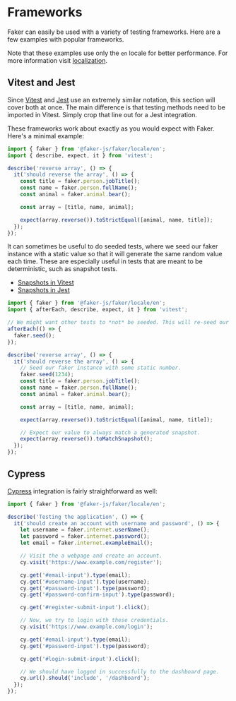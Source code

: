 # Frameworks

Faker can easily be used with a variety of testing frameworks. Here are a few examples with popular frameworks.

Note that these examples use only the `en` locale for better performance. For more information visit [localization](./localization.md).

## Vitest and Jest

Since [Vitest](https://vitest.dev/) and [Jest](https://jestjs.io/) use an extremely similar notation, this section will cover both at once.
The main difference is that testing methods need to be imported in Vitest.
Simply crop that line out for a Jest integration.

These frameworks work about exactly as you would expect with Faker. Here's a minimal example:

```ts
import { faker } from '@faker-js/faker/locale/en';
import { describe, expect, it } from 'vitest';

describe('reverse array', () => {
  it('should reverse the array', () => {
    const title = faker.person.jobTitle();
    const name = faker.person.fullName();
    const animal = faker.animal.bear();

    const array = [title, name, animal];

    expect(array.reverse()).toStrictEqual([animal, name, title]);
  });
});
```

It can sometimes be useful to do seeded tests, where we seed our faker instance with a static value so that it will generate the same random value each time.
These are especially useful in tests that are meant to be deterministic, such as snapshot tests.

- [Snapshots in Vitest](https://vitest.dev/guide/snapshot.html)
- [Snapshots in Jest](https://jestjs.io/docs/snapshot-testing)

```ts
import { faker } from '@faker-js/faker/locale/en';
import { afterEach, describe, expect, it } from 'vitest';

// We might want other tests to *not* be seeded. This will re-seed our faker instance after each test.
afterEach(() => {
  faker.seed();
});

describe('reverse array', () => {
  it('should reverse the array', () => {
    // Seed our faker instance with some static number.
    faker.seed(1234);
    const title = faker.person.jobTitle();
    const name = faker.person.fullName();
    const animal = faker.animal.bear();

    const array = [title, name, animal];

    expect(array.reverse()).toStrictEqual([animal, name, title]);

    // Expect our value to always match a generated snapshot.
    expect(array.reverse()).toMatchSnapshot();
  });
});
```

## Cypress

[Cypress](https://www.cypress.io/) integration is fairly straightforward as well:

```ts
import { faker } from '@faker-js/faker/locale/en';

describe('Testing the application', () => {
  it('should create an account with username and password', () => {
    let username = faker.internet.userName();
    let password = faker.internet.password();
    let email = faker.internet.exampleEmail();

    // Visit the a webpage and create an account.
    cy.visit('https://www.example.com/register');

    cy.get('#email-input').type(email);
    cy.get('#username-input').type(username);
    cy.get('#password-input').type(password);
    cy.get('#password-confirm-input').type(password);

    cy.get('#register-submit-input').click();

    // Now, we try to login with these credentials.
    cy.visit('https://www.example.com/login');

    cy.get('#email-input').type(email);
    cy.get('#password-input').type(password);

    cy.get('#login-submit-input').click();

    // We should have logged in successfully to the dashboard page.
    cy.url().should('include', '/dashboard');
  });
});
```
